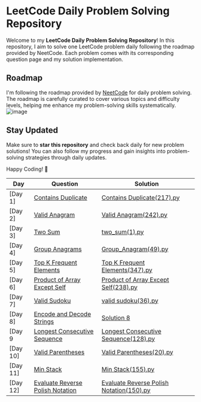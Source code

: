 # LeetCode Daily Problem Solving Repository

Welcome to my **LeetCode Daily Problem Solving Repository**! In this repository, I aim to solve one LeetCode problem daily following the roadmap provided by NeetCode. Each problem comes with its corresponding question page and my solution implementation.

## Roadmap

I'm following the roadmap provided by [NeetCode](https://neetcode.io/roadmap) for daily problem solving. The roadmap is carefully curated to cover various topics and difficulty levels, helping me enhance my problem-solving skills systematically.
![image](https://github.com/MrARwho/LeetCode--with-me-/assets/101528224/46057c68-5c82-422b-997a-e9165c337bdf)


## Stay Updated

Make sure to **star this repository** and check back daily for new problem solutions! You can also follow my progress and gain insights into problem-solving strategies through daily updates.

Happy Coding! 🚀

| Day | Question                            | Solution |
|-----|-------------------------------------|----------|
| [Day 1]| [Contains Duplicate](https://leetcode.com/problems/contains-duplicate/) | [Contains Duplicate(217).py](./Array_And_Hashing/Contains_Duplicate(217).py) |
| [Day 2]| [Valid Anagram](https://leetcode.com/problems/valid-anagram/) |  [Valid Anagram(242).py](./Array_And_Hashing/Valid_Anagram(242).py)  |
| [Day 3]| [Two Sum](https://leetcode.com/problems/two-sum/) |[two_sum(1).py](./Array_And_Hashing/two_sum(1).py)|
| [Day 4]| [Group Anagrams](https://leetcode.com/problems/group-anagrams/) | [Group_Anagram(49).py](./Array_And_Hashing/Group_Anagram(49).py)  |
| [Day 5]| [Top K Frequent Elements](https://leetcode.com/problems/top-k-frequent-elements/) |[Top K Frequent Elements(347).py](./Array_And_Hashing/Top_K_Frequent_Elements(347).py) |
| [Day 6]| [Product of Array Except Self](https://leetcode.com/problems/product-of-array-except-self/) | [Product of Array Except Self(238).py](./Array_And_Hashing/Product_of_Array_Except_Self(238).py)|
| [Day 7]| [Valid Sudoku](https://leetcode.com/problems/valid-sudoku/) | [valid sudoku(36).py](./Array_And_Hashing/valid_sudoku(36).py) |
| [Day 8]| [Encode and Decode Strings](./Questions/Day_8_Encode_and_Decode_Strings.md) | [Solution 8](./Solutions/Day_8_Encode_and_Decode_Strings.py) |
| [Day 9| [Longest Consecutive Sequence](https://leetcode.com/problems/longest-consecutive-sequence/) |[Longest Consecutive Sequence(128).py](./Array_And_Hashing/Longest_Consecutive_Sequence(128).py)|
| [Day 10] | [Valid Parentheses](https://leetcode.com/problems/valid-parentheses/) | [Valid Parentheses(20).py](./Valid_Parentheses(20).py) |
| [Day 11] | [Min Stack](https://leetcode.com/problems/min-stack/) | [Min Stack(155).py](./Stack/Min_Stack(155).py) |
| [Day 12] | [Evaluate Reverse Polish Notation](https://leetcode.com/problems/evaluate-reverse-polish-notation/) | [Evaluate Reverse Polish Notation(150).py](./Stack/Evaluate_Reverse_Polish_Notation(150).py) |
